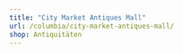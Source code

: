 ```yaml
---
title: "City Market Antiques Mall"
url: /columbia/city-market-antiques-mall/
shop: Antiquitäten
---
```

